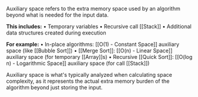 Auxiliary space refers to the extra memory space used by an algorithm beyond
what is needed for the input data.

**This includes:**
• Temporary variables
• Recursive call [[Stack]]
• Additional data structures created during execution

**For example:**
• In-place algorithms: [[O(1) - Constant Space]] auxiliary space (like [[Bubble Sort]])
• [[Merge Sort]]: [[O(n) - Linear Space]] auxiliary space (for temporary [[Array]]s)
• Recursive [[Quick Sort]]: [[O(log n) - Logarithmic Space]] auxiliary space (for call [[Stack]])

Auxiliary space is what's typically analyzed when calculating space
complexity, as it represents the actual extra memory burden of the algorithm
beyond just storing the input.